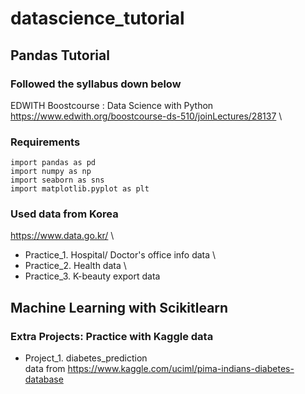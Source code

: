 ﻿# datascience_tutorial

## Pandas Tutorial

### Followed the syllabus down below
EDWITH Boostcourse : Data Science with Python \
https://www.edwith.org/boostcourse-ds-510/joinLectures/28137 \

### Requirements
    import pandas as pd
    import numpy as np
    import seaborn as sns
    import matplotlib.pyplot as plt
    
### Used data from Korea
https://www.data.go.kr/ \
* Practice_1. Hospital/ Doctor's office info data \
* Practice_2. Health data \
* Practice_3. K-beauty export data

## Machine Learning with Scikitlearn

### Extra Projects: Practice with Kaggle data
* Project_1. diabetes_prediction\
    data from https://www.kaggle.com/uciml/pima-indians-diabetes-database

